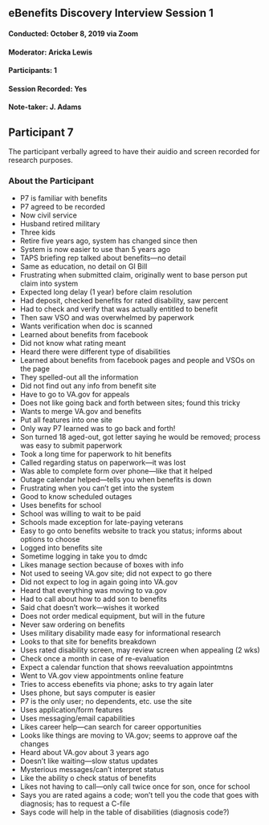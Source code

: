 ## eBenefits Discovery Interview Session 1
#### Conducted: October 8, 2019 via Zoom
#### Moderator: Aricka Lewis
#### Participants: 1
#### Session Recorded: Yes
#### Note-taker: J. Adams
## Participant 7
The participant verbally agreed to have their auidio and screen recorded for research purposes.
### About the Participant
- P7 is familiar with benefits
- P7 agreed to be recorded
- Now civil service
- Husband retired military
- Three kids
- Retire five years ago, system has changed since then
- System is now easier to use than 5 years ago
- TAPS briefing rep talked about benefits—no detail
- Same as education, no detail on GI Bill
- Frustrating when submitted claim, originally went to base person put claim into system
- Expected long delay (1 year) before claim resolution
- Had deposit, checked benefits for rated disability, saw percent
- Had to check and verify that was actually entitled to benefit
- Then saw VSO and was overwhelmed by paperwork
- Wants verification when doc is scanned
- Learned about benefits from facebook
- Did not know what rating meant
- Heard there were different type of disabilities
- Learned about benefits from facebook pages and people and VSOs on the page
- They spelled-out all the information
- Did not find out any info from benefit site
- Have to go to VA.gov for appeals
- Does not like going back and forth between sites; found this tricky
- Wants to merge VA.gov and benefits
- Put all features into one site
- Only way P7 learned was to go back and forth!
- Son turned 18 aged-out, got letter saying he would be removed; process was easy to submit paperwork
- Took a long time for paperwork to hit benefits
- Called regarding status on paperwork—it was lost
- Was able to complete form over phone—like that it helped
- Outage calendar helped—tells you when benefits is down
- Frustrating when you can’t get into the system
- Good to know scheduled outages
- Uses benefits for school
- School was willing to wait to be paid
- Schools made exception for late-paying veterans
- Easy to go onto benefits website to track you status; informs about options to choose
- Logged into benefits site
- Sometime logging in take you to dmdc
- Likes manage section because of boxes with info
- Not used to seeing VA.gov site; did not expect to go there
- Did not expect to log in again going into VA.gov
- Heard that everything was moving to va.gov
- Had to call about how to add son to benefits
- Said chat doesn’t work—wishes it worked
- Does not order medical equipment, but will in the future
- Never saw ordering on benefits
- Uses military disability made easy for informational research
- Looks to that site for benefits breakdown 
- Uses rated disability screen, may review screen when appealing (2 wks)
- Check once a month in case of re-evaluation
- Expect a calendar function that shows reevaluation appointmtns
- Went to VA.gov view appointments online feature
- Tries to access ebenefits via phone; asks to try again later
- Uses phone, but says computer is easier
- P7 is the only user; no dependents, etc. use the site
- Uses application/form features
- Uses messaging/email capabilities
- Likes career help—can search for career opportunities
- Looks like things are moving to VA.gov; seems to approve oaf the changes
- Heard about VA.gov about 3 years ago
- Doesn’t like waiting—slow status updates
- Mysterious messages/can’t interpret status
- Like the ability o check status of benefits
- Likes not having to call—only call twice once for son, once for school
- Says you are rated agains a code; won’t tell you the code that goes with diagnosis; has to request a C-file
- Says code will help in the table of disabilities (diagnosis code?)
